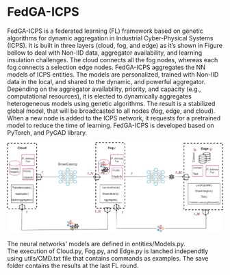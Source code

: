 # FedGA-ICPS
FedGA-ICPS is a federated learning (FL) framework based on genetic algorithms for dynamic aggregation in Industrial Cyber-Physical Systems (ICPS). It is built in three layers (cloud, fog, and edge) as it’s shown in Figure bellow to deal with Non-IID data, aggregator availability, and learning insulation challenges. The cloud connects all the fog nodes, whereas each fog connects a selection edge nodes. FedGA-ICPS aggregates the NN models of ICPS entities. The models are personalized, trained with Non-IID data in the local, and shared to the dynamic, and powerful aggregator. Depending on the aggregator availability, priority, and capacity (e.g., computational resources), it is elected to dynamically aggregates heterogeneous models using genetic algorithms. The result is a stabilized global model, that will be broadcasted to all nodes (fog, edge, and cloud). When a new node is added to the ICPS network, it requests for a pretrained model to reduce the time of learning. FedGA-ICPS is developed based on PyTorch, and PyGAD library.

![](pictures/FedGA_tool.png)


The neural networks' models are defined in entities/Models.py.  <br />
The execution of Cloud.py, Fog.py, and Edge.py is lanched independtly using utils/CMD.txt file that contains commands as examples.
The save folder contains the results at the last FL round.

